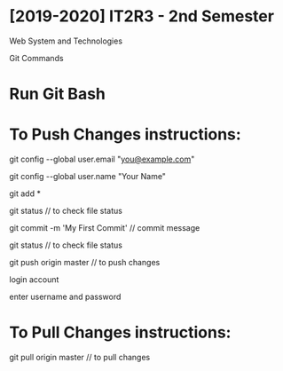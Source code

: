 # [2019-2020] IT2R3 - 2nd Semester
Web System and Technologies

Git Commands

# Run Git Bash
# To Push Changes instructions:
git config --global user.email "you@example.com"

git config --global user.name "Your Name"

git add *

git status // to check file status

git commit -m 'My First Commit' // commit message

git status // to check file status

git push origin master // to push changes

login account

enter username and password

# To Pull Changes instructions:
git pull origin master // to pull changes
